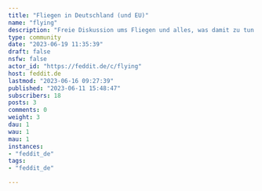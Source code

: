 ```yaml
---
title: "Fliegen in Deutschland (und EU)" 
name: "flying"
description: "Freie Diskussion ums Fliegen und alles, was damit zu tun hat. Piloten, Flugingenieure, Fluglotsen, Bodenpersonal, ...*(For international and English-speaking flying-related topics, see [!flying@lemmyfly.org](https://lemmyfly.org/c/flying).)*Englisch ist toleriert, z. B. wenn jemand eine Frage zum Fliegen in Deutschland hat, aber dies sollte eine überwiegend deutschsprachige Community sein.Alle Arten der Luftfahrt sind hier willkommen: Flugzeuge, Hubschrauber, Luftschiffe und Ballons (ich weiß, die fahren und fliegen nicht), Ultraleicht, Segelflug, Tragschrauber, ...*___*"
type: community
date: "2023-06-19 11:35:39"
draft: false
nsfw: false
actor_id: "https://feddit.de/c/flying"
host: feddit.de
lastmod: "2023-06-16 09:27:39"
published: "2023-06-11 15:48:47"
subscribers: 18
posts: 3
comments: 0
weight: 3
dau: 1
wau: 1
mau: 1
instances:
- "feddit_de"
tags: 
- "feddit_de"

---
```

